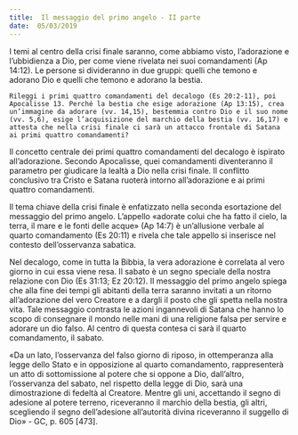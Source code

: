 ```yaml
---
title:  Il messaggio del primo angelo - II parte
date:  05/03/2019
---
```


I temi al centro della crisi finale saranno, come abbiamo visto, l’adorazione e l’ubbidienza a Dio, per come viene rivelata nei suoi comandamenti (Ap 14:12). Le persone si divideranno in due gruppi: quelli che temono e adorano Dio e quelli che temono e adorano la bestia.

`Rileggi i primi quattro comandamenti del decalogo (Es 20:2-11), poi Apocalisse 13. Perché la bestia che esige adorazione (Ap 13:15), crea un’immagine da adorare (vv. 14,15), bestemmia contro Dio e il suo nome (vv. 5,6), esige l’acquisizione del marchio della bestia (vv. 16,17) e  attesta che nella crisi finale ci sarà un attacco frontale di Satana ai primi quattro comandamenti?`

Il concetto centrale dei primi quattro comandamenti del decalogo è ispirato all’adorazione. Secondo Apocalisse, quei comandamenti diventeranno il parametro per giudicare la lealtà a Dio nella crisi finale. Il conflitto conclusivo tra Cristo e Satana ruoterà intorno all’adorazione e ai primi quattro comandamenti.

Il tema chiave della crisi finale è enfatizzato nella seconda esortazione del messaggio del primo angelo. L’appello «adorate colui che ha fatto il cielo, la terra, il mare e le fonti delle acque» (Ap 14:7) è un’allusione verbale al quarto comandamento (Es 20:11) e rivela che tale appello si inserisce nel contesto dell’osservanza sabatica.

Nel decalogo, come in tutta la Bibbia, la vera adorazione è correlata al vero giorno in cui essa viene resa. Il sabato è un segno speciale della nostra relazione con Dio (Es 31:13; Ez 20:12). Il messaggio del primo angelo spiega che alla fine dei tempi gli abitanti della terra saranno invitati a un ritorno all’adorazione del vero Creatore e a dargli il posto che gli spetta nella nostra vita. Tale messaggio contrasta le azioni ingannevoli di Satana che hanno lo scopo di consegnare il mondo nelle mani di una religione falsa per servire e adorare un dio falso. Al centro di questa contesa ci sarà il quarto comandamento, il sabato.

«Da un lato, l’osservanza del falso giorno di riposo, in ottemperanza alla legge dello Stato e in opposizione al quarto comandamento, rappresenterà un atto di sottomissione al potere che si oppone a Dio, dall’altro, l’osservanza del sabato, nel rispetto della legge di Dio, sarà una dimostrazione di fedeltà al Creatore. Mentre gli uni, accettando il segno di adesione al potere terreno, riceveranno il marchio della bestia, gli altri, scegliendo il segno dell’adesione all’autorità divina riceveranno il suggello di Dio» - GC, p. 605 [473].